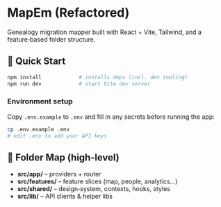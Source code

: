 # MapEm (Refactored)

Genealogy migration mapper built with React + Vite, Tailwind, and a feature‑based folder structure.

## 🚀 Quick Start
```bash
npm install            # installs deps (incl. dev tooling)
npm run dev            # start Vite dev server
```

### Environment setup
Copy `.env.example` to `.env` and fill in any secrets before running the app:

```bash
cp .env.example .env
# edit .env to add your API keys
```

## 📂 Folder Map (high‑level)
- **src/app/** – providers + router
- **src/features/** – feature slices (map, people, analytics…)
- **src/shared/** – design‑system, contexts, hooks, styles
- **src/lib/** – API clients & helper libs
